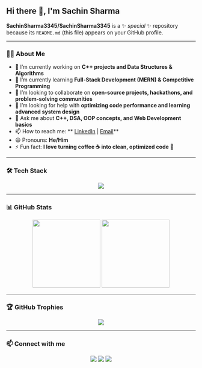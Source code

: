 ## Hi there 👋, I'm Sachin Sharma  

**SachinSharma3345/SachinSharma3345** is a ✨ _special_ ✨ repository because its `README.md` (this file) appears on your GitHub profile.  

---

### 👨‍💻 About Me  
- 🔭 I’m currently working on **C++ projects and Data Structures & Algorithms**  
- 🌱 I’m currently learning **Full-Stack Development (MERN) & Competitive Programming**  
- 👯 I’m looking to collaborate on **open-source projects, hackathons, and problem-solving communities**  
- 🤔 I’m looking for help with **optimizing code performance and learning advanced system design**  
- 💬 Ask me about **C++, DSA, OOP concepts, and Web Development basics**  
- 📫 How to reach me: ** [LinkedIn]((https://www.linkedin.com/in/sachin-sharma-705655297/)) | [Email](mailto:sachinsharma3345@gmail.com)**  
- 😄 Pronouns: **He/Him**  
- ⚡ Fun fact: **I love turning coffee ☕ into clean, optimized code 🚀**  

---

### 🛠️ Tech Stack  
<p align="center">
  <img src="https://skillicons.dev/icons?i=cpp,python,java,html,css,javascript,react,nodejs,express,mongodb,git,github,vscode" />
</p>  

---

### 📊 GitHub Stats  
<p align="center">
  <img src="https://github-readme-stats.vercel.app/api?username=SachinSharma3345&show_icons=true&theme=tokyonight" height="180" />
  <img src="https://github-readme-streak-stats.herokuapp.com/?user=SachinSharma3345&theme=tokyonight" height="180" />
</p>  

---

### 🏆 GitHub Trophies  
<p align="center">
  <img src="https://github-profile-trophy.vercel.app/?username=SachinSharma3345&theme=onedark&no-frame=true&margin-w=15&margin-h=15" />
</p>  

---

### 📫 Connect with me  
<p align="center">
  <a href="(https://www.linkedin.com/in/sachin-sharma-705655297/)"><img src="https://img.shields.io/badge/LinkedIn-blue?style=for-the-badge&logo=linkedin" /></a>
  <a href="mailto:sachinsharma3345@gmail.com"><img src="https://img.shields.io/badge/Email-red?style=for-the-badge&logo=gmail&logoColor=white" /></a>
  <a href="https://github.com/SachinSharma3345"><img src="https://img.shields.io/badge/GitHub-black?style=for-the-badge&logo=github" /></a>
</p>  
